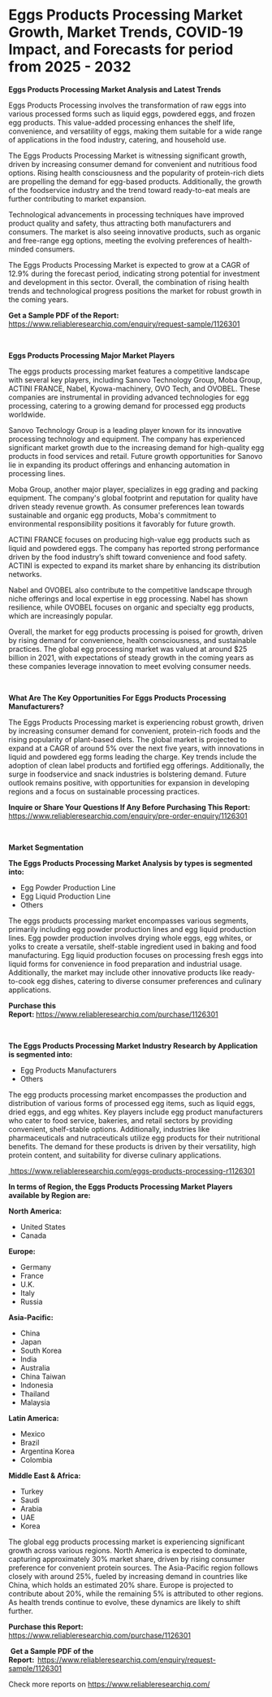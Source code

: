 <p><h1>Eggs Products Processing Market Growth, Market Trends, COVID-19 Impact, and Forecasts for period from 2025 - 2032</h1></p><p><strong>Eggs Products Processing Market Analysis and Latest Trends</strong></p>
<p><p>Eggs Products Processing involves the transformation of raw eggs into various processed forms such as liquid eggs, powdered eggs, and frozen egg products. This value-added processing enhances the shelf life, convenience, and versatility of eggs, making them suitable for a wide range of applications in the food industry, catering, and household use.</p><p>The Eggs Products Processing Market is witnessing significant growth, driven by increasing consumer demand for convenient and nutritious food options. Rising health consciousness and the popularity of protein-rich diets are propelling the demand for egg-based products. Additionally, the growth of the foodservice industry and the trend toward ready-to-eat meals are further contributing to market expansion.</p><p>Technological advancements in processing techniques have improved product quality and safety, thus attracting both manufacturers and consumers. The market is also seeing innovative products, such as organic and free-range egg options, meeting the evolving preferences of health-minded consumers.</p><p>The Eggs Products Processing Market is expected to grow at a CAGR of 12.9% during the forecast period, indicating strong potential for investment and development in this sector. Overall, the combination of rising health trends and technological progress positions the market for robust growth in the coming years.</p></p>
<p><strong>Get a Sample PDF of the Report:&nbsp;</strong> <a href="https://www.reliableresearchiq.com/enquiry/request-sample/1126301?utm_campaign=2621&utm_medium=2&utm_source=Github&utm_content=ia&utm_term=24022025&utm_id=eggs-products-processing">https://www.reliableresearchiq.com/enquiry/request-sample/1126301</a></p>
<p>&nbsp;</p>
<p><strong>Eggs Products Processing Major Market Players</strong></p>
<p><p>The eggs products processing market features a competitive landscape with several key players, including Sanovo Technology Group, Moba Group, ACTINI FRANCE, Nabel, Kyowa-machinery, OVO Tech, and OVOBEL. These companies are instrumental in providing advanced technologies for egg processing, catering to a growing demand for processed egg products worldwide.</p><p>Sanovo Technology Group is a leading player known for its innovative processing technology and equipment. The company has experienced significant market growth due to the increasing demand for high-quality egg products in food services and retail. Future growth opportunities for Sanovo lie in expanding its product offerings and enhancing automation in processing lines.</p><p>Moba Group, another major player, specializes in egg grading and packing equipment. The company's global footprint and reputation for quality have driven steady revenue growth. As consumer preferences lean towards sustainable and organic egg products, Moba's commitment to environmental responsibility positions it favorably for future growth.</p><p>ACTINI FRANCE focuses on producing high-value egg products such as liquid and powdered eggs. The company has reported strong performance driven by the food industry’s shift toward convenience and food safety. ACTINI is expected to expand its market share by enhancing its distribution networks.</p><p>Nabel and OVOBEL also contribute to the competitive landscape through niche offerings and local expertise in egg processing. Nabel has shown resilience, while OVOBEL focuses on organic and specialty egg products, which are increasingly popular.</p><p>Overall, the market for egg products processing is poised for growth, driven by rising demand for convenience, health consciousness, and sustainable practices. The global egg processing market was valued at around $25 billion in 2021, with expectations of steady growth in the coming years as these companies leverage innovation to meet evolving consumer needs.</p></p>
<p>&nbsp;</p>
<p><strong>What Are The Key Opportunities For Eggs Products Processing Manufacturers?</strong></p>
<p><p>The Eggs Products Processing market is experiencing robust growth, driven by increasing consumer demand for convenient, protein-rich foods and the rising popularity of plant-based diets. The global market is projected to expand at a CAGR of around 5% over the next five years, with innovations in liquid and powdered egg forms leading the charge. Key trends include the adoption of clean label products and fortified egg offerings. Additionally, the surge in foodservice and snack industries is bolstering demand. Future outlook remains positive, with opportunities for expansion in developing regions and a focus on sustainable processing practices.</p></p>
<p><strong>Inquire or Share Your Questions If Any Before Purchasing This Report:</strong> <a href="https://www.reliableresearchiq.com/enquiry/pre-order-enquiry/1126301?utm_campaign=2621&utm_medium=2&utm_source=Github&utm_content=ia&utm_term=24022025&utm_id=eggs-products-processing">https://www.reliableresearchiq.com/enquiry/pre-order-enquiry/1126301</a></p>
<p>&nbsp;</p>
<p><strong>Market Segmentation</strong></p>
<p><strong>The Eggs Products Processing Market Analysis by types is segmented into:</strong></p>
<p><ul><li>Egg Powder Production Line</li><li>Egg Liquid Production Line</li><li>Others</li></ul></p>
<p><p>The eggs products processing market encompasses various segments, primarily including egg powder production lines and egg liquid production lines. Egg powder production involves drying whole eggs, egg whites, or yolks to create a versatile, shelf-stable ingredient used in baking and food manufacturing. Egg liquid production focuses on processing fresh eggs into liquid forms for convenience in food preparation and industrial usage. Additionally, the market may include other innovative products like ready-to-cook egg dishes, catering to diverse consumer preferences and culinary applications.</p></p>
<p><strong>Purchase this Report:&nbsp;</strong><a href="https://www.reliableresearchiq.com/purchase/1126301?utm_campaign=2621&utm_medium=2&utm_source=Github&utm_content=ia&utm_term=24022025&utm_id=eggs-products-processing">https://www.reliableresearchiq.com/purchase/1126301</a></p>
<p>&nbsp;</p>
<p><strong>The Eggs Products Processing Market Industry Research by Application is segmented into:</strong></p>
<p><ul><li>Egg Products Manufacturers</li><li>Others</li></ul></p>
<p><p>The egg products processing market encompasses the production and distribution of various forms of processed egg items, such as liquid eggs, dried eggs, and egg whites. Key players include egg product manufacturers who cater to food service, bakeries, and retail sectors by providing convenient, shelf-stable options. Additionally, industries like pharmaceuticals and nutraceuticals utilize egg products for their nutritional benefits. The demand for these products is driven by their versatility, high protein content, and suitability for diverse culinary applications.</p></p>
<p><a href="https://www.reliableresearchiq.com/eggs-products-processing-r1126301?utm_campaign=2621&utm_medium=2&utm_source=Github&utm_content=ia&utm_term=24022025&utm_id=eggs-products-processing">&nbsp;https://www.reliableresearchiq.com/eggs-products-processing-r1126301</a></p>
<p><strong>In terms of Region, the Eggs Products Processing Market Players available by Region are:</strong></p>
<p>
    <p> <strong> North America: </strong>
        <ul>
            <li>United States</li>
            <li>Canada</li>
        </ul>
        </p> 
    <p> <strong> Europe: </strong>
        <ul>
            <li>Germany</li>
            <li>France</li>
            <li>U.K.</li>
            <li>Italy</li>
            <li>Russia</li>
        </ul>
        </p> 
    <p> <strong> Asia-Pacific: </strong>
        <ul>
            <li>China</li>
            <li>Japan</li>
            <li>South Korea</li>
            <li>India</li>
            <li>Australia</li>
            <li>China Taiwan</li>
            <li>Indonesia</li>
            <li>Thailand</li>
            <li>Malaysia</li>
        </ul>
        </p> 
    <p> <strong> Latin America: </strong>
        <ul>
            <li>Mexico</li>
            <li>Brazil</li>
            <li>Argentina Korea</li>
            <li>Colombia</li>
        </ul>
        </p> 
    <p> <strong> Middle East & Africa: </strong>
        <ul>
            <li>Turkey</li>
            <li>Saudi</li>
            <li>Arabia</li>
            <li>UAE</li>
            <li>Korea</li>
        </ul>
    </p>
    </p>
<p><p>The global egg products processing market is experiencing significant growth across various regions. North America is expected to dominate, capturing approximately 30% market share, driven by rising consumer preference for convenient protein sources. The Asia-Pacific region follows closely with around 25%, fueled by increasing demand in countries like China, which holds an estimated 20% share. Europe is projected to contribute about 20%, while the remaining 5% is attributed to other regions. As health trends continue to evolve, these dynamics are likely to shift further.</p></p>
<p><strong>Purchase this Report: </strong><a href="https://www.reliableresearchiq.com/purchase/1126301?utm_campaign=2621&utm_medium=2&utm_source=Github&utm_content=ia&utm_term=24022025&utm_id=eggs-products-processing">https://www.reliableresearchiq.com/purchase/1126301</a></p>
<p>&nbsp;<strong>Get a Sample PDF of the Report:&nbsp;&nbsp;</strong><a href="https://www.reliableresearchiq.com/enquiry/request-sample/1126301?utm_campaign=2621&utm_medium=2&utm_source=Github&utm_content=ia&utm_term=24022025&utm_id=eggs-products-processing">https://www.reliableresearchiq.com/enquiry/request-sample/1126301</a></p>
<p><strong></strong></p>
<p>Check more reports on <a href="https://www.reliableresearchiq.com/?utm_campaign=2621&utm_medium=2&utm_source=Github&utm_content=ia&utm_term=24022025&utm_id=eggs-products-processing">https://www.reliableresearchiq.com/</a></p>